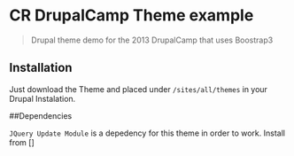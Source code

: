 # CR DrupalCamp Theme example

> Drupal theme demo for the 2013 DrupalCamp that uses Boostrap3


## Installation


Just download the Theme and placed under `/sites/all/themes` in your Drupal Instalation.


##Dependencies

`JQuery Update Module` is a depedency for this theme in order to work. Install from []




